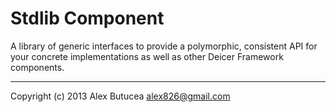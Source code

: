 # Stdlib Component
A library of generic interfaces to provide a polymorphic, consistent API for your concrete implementations as well as other Deicer Framework components.

---------------------------------------------------
Copyright (c) 2013 Alex Butucea <alex826@gmail.com>
